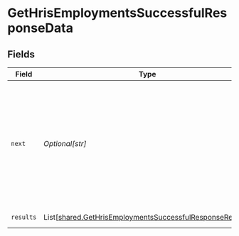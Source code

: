 # GetHrisEmploymentsSuccessfulResponseData


## Fields

| Field                                                                                                                                   | Type                                                                                                                                    | Required                                                                                                                                | Description                                                                                                                             | Example                                                                                                                                 |
| --------------------------------------------------------------------------------------------------------------------------------------- | --------------------------------------------------------------------------------------------------------------------------------------- | --------------------------------------------------------------------------------------------------------------------------------------- | --------------------------------------------------------------------------------------------------------------------------------------- | --------------------------------------------------------------------------------------------------------------------------------------- |
| `next`                                                                                                                                  | *Optional[str]*                                                                                                                         | :heavy_check_mark:                                                                                                                      | Cursor string that can be passed to the `cursor` query parameter to get the next page. If this is `null`, then there are no more pages. |                                                                                                                                         |
| `results`                                                                                                                               | List[[shared.GetHrisEmploymentsSuccessfulResponseResults](../../models/shared/gethrisemploymentssuccessfulresponseresults.md)]          | :heavy_check_mark:                                                                                                                      | N/A                                                                                                                                     | [object Object]                                                                                                                         |